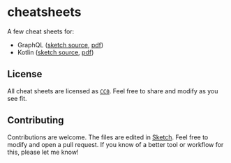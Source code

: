 # cheatsheets

A few cheat sheets for:

* GraphQL ([sketch source](graphql-cheatsheet.sketch), [pdf](graphql-cheatsheet.pdf))
* Kotlin ([sketch source](kotlin-cheatsheet.sketch), [pdf](kotlin-cheatsheet.pdf))

## License

All cheat sheets are licensed as [`CC0`](https://creativecommons.org/public-domain/cc0/). Feel free to share and modify as you see fit.

## Contributing

Contributions are welcome. The files are edited in [Sketch](https://www.sketch.com/). Feel free to modify and open a pull request. If you know of a better tool or workflow for this, please let me know!



 